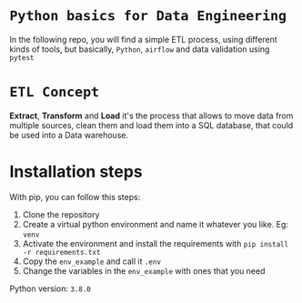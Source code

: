 # `Python basics for Data Engineering`

In the following repo, you will find a simple ETL process, using different kinds of tools, but basically, `Python`, `airflow` and data validation using `pytest`


# `ETL Concept`
**Extract**, **Transform** and **Load** it's the process that allows to move data from multiple sources, clean them and load them into a SQL database, that could be used into a Data warehouse.

# Installation steps

With pip, you can follow this steps:
1. Clone the repository
1. Create a virtual python environment and name it whatever you like. Eg: `venv`
1. Activate the environment and install the requirements with `pip install -r requirements.txt`
1. Copy the `env_example` and call it `.env`
1. Change the variables in the `env_example` with ones that you need



Python version: `3.8.0`